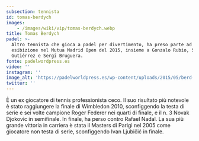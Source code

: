 ```yaml
---
subsection: tennista
id: tomas-berdych
images: 
    - /images/wiki/vip/tomas-berdych.webp
title: Tomas Berdych
padel: >-
  Altro tennista che gioca a padel per divertimento, ha preso parte ad una
  esibizione nel Mutua Madrid Open del 2015, insieme a Gonzalo Rubio, Sanyo
  Gutiérrez e Sergi Bruguera.
fonte: padelwordpress.es
video: ''
instagram: ''
image_alt: 'https://padelworldpress.es/wp-content/uploads/2015/05/berd-fuera.jpg'
twitter: ''
---
```

È un ex giocatore di tennis professionista ceco. Il suo risultato più notevole è stato raggiungere la finale di Wimbledon 2010, sconfiggendo la testa di serie e sei volte campione Roger Federer nei quarti di finale, e il n. 3 Novak Djokovic in semifinale. In finale, ha perso contro Rafael Nadal. La sua più grande vittoria in carriera è stata il Masters di Parigi nel 2005 come giocatore non testa di serie, sconfiggendo Ivan Ljubičić in finale.